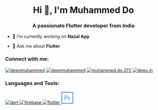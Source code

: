 

<h1 align="center">Hi 👋, I'm Muhammed Do</h1>
<h3 align="center">A passionate Flutter developer from India</h3>

- 🔭 I’m currently working on **Nazal App**

- 💬 Ask me about **Flutter**

<!-- - 📄 Know about my experiences [https://drive.google.com/file/d/1PORn9SzEmKyXxZ-fzv_zXveLNpH-wT1i/view?usp=sharing](https://drive.google.com/file/d/1PORn9SzEmKyXxZ-fzv_zXveLNpH-wT1i/view?usp=sharing) -->

<h3 align="left">Connect with me:</h3>
<p align="left">
<a href="https://twitter.com/deeomuhammed" target="blank"><img align="center" src="https://raw.githubusercontent.com/rahuldkjain/github-profile-readme-generator/master/src/images/icons/Social/twitter.svg" alt="deeomuhammed" height="30" width="40" /></a>
<a href="https://linkedin.com/in/deeomuhammed" target="blank"><img align="center" src="https://raw.githubusercontent.com/rahuldkjain/github-profile-readme-generator/master/src/images/icons/Social/linked-in-alt.svg" alt="deeomuhammed" height="30" width="40" /></a>
<a href="https://fb.com/muhammed.do.372" target="blank"><img align="center" src="https://raw.githubusercontent.com/rahuldkjain/github-profile-readme-generator/master/src/images/icons/Social/facebook.svg" alt="muhammed.do.372" height="30" width="40" /></a>
<a href="https://instagram.com/deeo.in" target="blank"><img align="center" src="https://raw.githubusercontent.com/rahuldkjain/github-profile-readme-generator/master/src/images/icons/Social/instagram.svg" alt="deeo.in" height="30" width="40" /></a>
</p>

<h3 align="left">Languages and Tools:</h3>
<p align="left"> <a href="https://dart.dev" target="_blank" rel="noreferrer"> <img src="https://www.vectorlogo.zone/logos/dartlang/dartlang-icon.svg" alt="dart" width="40" height="40"/> </a> <a href="https://firebase.google.com/" target="_blank" rel="noreferrer"> <img src="https://www.vectorlogo.zone/logos/firebase/firebase-icon.svg" alt="firebase" width="40" height="40"/> </a> <a href="https://flutter.dev" target="_blank" rel="noreferrer"> <img src="https://www.vectorlogo.zone/logos/flutterio/flutterio-icon.svg" alt="flutter" width="40" height="40"/> </a> <a href="https://www.photoshop.com/en" target="_blank" rel="noreferrer"> <img src="https://raw.githubusercontent.com/devicons/devicon/master/icons/photoshop/photoshop-line.svg" alt="photoshop" width="40" height="40"/> </a> </p>
